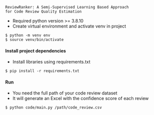 ```
ReviewRanker: A Semi-Supervised Learning Based Approach 
for Code Review Quality Estimation
```

- Required python version >= 3.8.10
- Create virtual environment and activate venv in project
```shell script
$ python -m venv env
$ source venv/bin/activate
```

#### Install project dependencies 
- Install libraries using requirements.txt
```shell script
$ pip install -r requirements.txt
```

#### Run 
- You need the full path of your code review dataset
- It will generate an Excel with the confidence score of each review
```shell script
$ python code/main.py /path/code_review.csv
```

